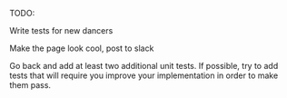 TODO:

Write tests for new dancers

Make the page look cool, post to slack

Go back and add at least two additional unit tests. If possible, try to add tests that will require you improve your implementation in order to make them pass.